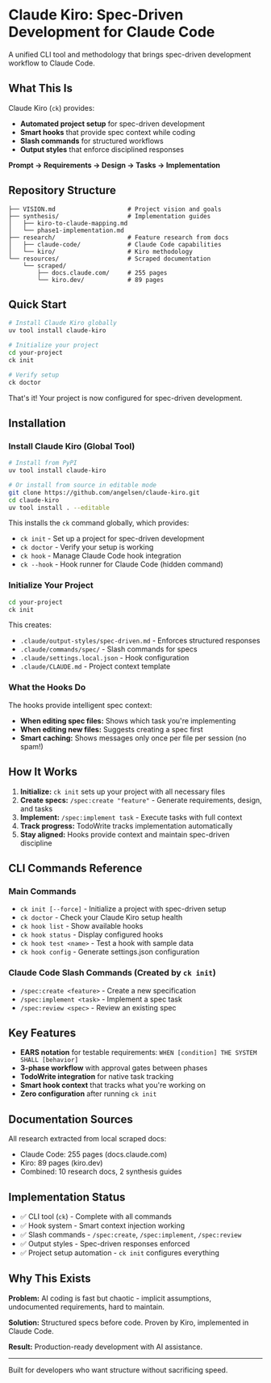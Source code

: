 # Claude Kiro: Spec-Driven Development for Claude Code

A unified CLI tool and methodology that brings spec-driven development workflow to Claude Code.

## What This Is

Claude Kiro (`ck`) provides:
- **Automated project setup** for spec-driven development
- **Smart hooks** that provide spec context while coding
- **Slash commands** for structured workflows
- **Output styles** that enforce disciplined responses

**Prompt → Requirements → Design → Tasks → Implementation**

## Repository Structure

```
├── VISION.md                    # Project vision and goals
├── synthesis/                   # Implementation guides
│   ├── kiro-to-claude-mapping.md
│   └── phase1-implementation.md
├── research/                    # Feature research from docs
│   ├── claude-code/             # Claude Code capabilities
│   └── kiro/                    # Kiro methodology
└── resources/                   # Scraped documentation
    └── scraped/
        ├── docs.claude.com/     # 255 pages
        └── kiro.dev/            # 89 pages
```

## Quick Start

```bash
# Install Claude Kiro globally
uv tool install claude-kiro

# Initialize your project
cd your-project
ck init

# Verify setup
ck doctor
```

That's it! Your project is now configured for spec-driven development.

## Installation

### Install Claude Kiro (Global Tool)

```bash
# Install from PyPI
uv tool install claude-kiro

# Or install from source in editable mode
git clone https://github.com/angelsen/claude-kiro.git
cd claude-kiro
uv tool install . --editable
```

This installs the `ck` command globally, which provides:
- `ck init` - Set up a project for spec-driven development
- `ck doctor` - Verify your setup is working
- `ck hook` - Manage Claude Code hook integration
- `ck --hook` - Hook runner for Claude Code (hidden command)

### Initialize Your Project

```bash
cd your-project
ck init
```

This creates:
- `.claude/output-styles/spec-driven.md` - Enforces structured responses
- `.claude/commands/spec/` - Slash commands for specs
- `.claude/settings.local.json` - Hook configuration
- `.claude/CLAUDE.md` - Project context template

### What the Hooks Do

The hooks provide intelligent spec context:
- **When editing spec files:** Shows which task you're implementing
- **When editing new files:** Suggests creating a spec first
- **Smart caching:** Shows messages only once per file per session (no spam!)

## How It Works

1. **Initialize:** `ck init` sets up your project with all necessary files
2. **Create specs:** `/spec:create "feature"` - Generate requirements, design, and tasks
3. **Implement:** `/spec:implement task` - Execute tasks with full context
4. **Track progress:** TodoWrite tracks implementation automatically
5. **Stay aligned:** Hooks provide context and maintain spec-driven discipline

## CLI Commands Reference

### Main Commands
- `ck init [--force]` - Initialize a project with spec-driven setup
- `ck doctor` - Check your Claude Kiro setup health
- `ck hook list` - Show available hooks
- `ck hook status` - Display configured hooks
- `ck hook test <name>` - Test a hook with sample data
- `ck hook config` - Generate settings.json configuration

### Claude Code Slash Commands (Created by `ck init`)
- `/spec:create <feature>` - Create a new specification
- `/spec:implement <task>` - Implement a spec task
- `/spec:review <spec>` - Review an existing spec

## Key Features

- **EARS notation** for testable requirements: `WHEN [condition] THE SYSTEM SHALL [behavior]`
- **3-phase workflow** with approval gates between phases
- **TodoWrite integration** for native task tracking
- **Smart hook context** that tracks what you're working on
- **Zero configuration** after running `ck init`

## Documentation Sources

All research extracted from local scraped docs:
- Claude Code: 255 pages (docs.claude.com)
- Kiro: 89 pages (kiro.dev)
- Combined: 10 research docs, 2 synthesis guides

## Implementation Status

- ✅ CLI tool (`ck`) - Complete with all commands
- ✅ Hook system - Smart context injection working
- ✅ Slash commands - `/spec:create`, `/spec:implement`, `/spec:review`
- ✅ Output styles - Spec-driven responses enforced
- ✅ Project setup automation - `ck init` configures everything

## Why This Exists

**Problem:** AI coding is fast but chaotic - implicit assumptions, undocumented requirements, hard to maintain.

**Solution:** Structured specs before code. Proven by Kiro, implemented in Claude Code.

**Result:** Production-ready development with AI assistance.

---

Built for developers who want structure without sacrificing speed.
